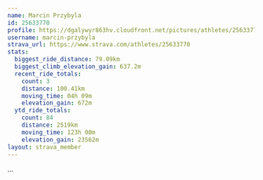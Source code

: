 ```yaml
---
name: Marcin Przybyla
id: 25633770
profile: https://dgalywyr863hv.cloudfront.net/pictures/athletes/25633770/12947173/2/large.jpg
username: marcin-przybyla
strava_url: https://www.strava.com/athletes/25633770
stats:
  biggest_ride_distance: 79.09km
  biggest_climb_elevation_gain: 637.2m
  recent_ride_totals:
    count: 3
    distance: 100.41km
    moving_time: 04h 09m
    elevation_gain: 672m
  ytd_ride_totals:
    count: 84
    distance: 2519km
    moving_time: 123h 00m
    elevation_gain: 23562m
layout: strava_member
--- 
```

...

